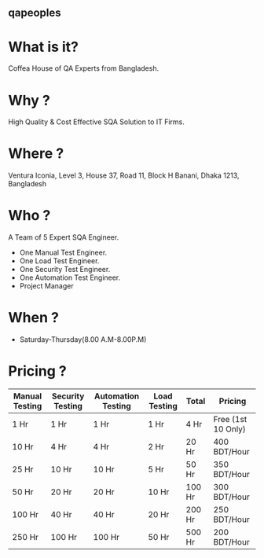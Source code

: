 ## qapeoples

# What is it?

Coffea House of QA Experts from Bangladesh.

# Why ?

High Quality & Cost Effective SQA Solution to IT Firms.

# Where ?

Ventura Iconia, Level 3, House 37, Road 11, Block H Banani, Dhaka 1213, Bangladesh

# Who ?

A Team of 5 Expert SQA Engineer.
* One Manual Test Engineer.
* One Load Test Engineer.
* One Security Test Engineer.
* One Automation Test Engineer.
* Project Manager

# When ?
* Saturday-Thursday(8.00 A.M-8.00P.M)

# Pricing ?

| Manual Testing | Security Testing | Automation Testing | Load Testing | Total | Pricing |
| -------------- | ---------------- | ------------------ | ------------ | ----- | ------- |
| 1 Hr | 1 Hr  | 1 Hr | 1 Hr | 4 Hr | Free (1st 10 Only) |
| 10 Hr | 4 Hr  | 4 Hr | 2 Hr | 20 Hr | 400 BDT/Hour |
| 25 Hr | 10 Hr  | 10 Hr | 5 Hr | 50 Hr | 350 BDT/Hour |
| 50 Hr | 20 Hr  | 20 Hr | 10 Hr | 100 Hr | 300 BDT/Hour |
| 100 Hr | 40 Hr  | 40 Hr | 20 Hr | 200 Hr | 250 BDT/Hour |
| 250 Hr | 100 Hr  | 100 Hr | 50 Hr | 500 Hr | 200 BDT/Hour |


 
